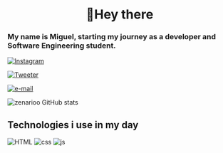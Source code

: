 <h1 align="center">👋Hey there</h1>

### My name is Miguel, starting my journey as a developer and Software Engineering student. 
[![Instagram](https://img.shields.io/badge/Instagram-E4405F?style=for-the-badge&logo=instagram&logoColor=white)](https://www.instagram.com/miguelnazario_/)

[![Tweeter](https://img.shields.io/badge/Twitter-1DA1F2?style=for-the-badge&logo=twitter&logoColor=white)](https://x.com/miguelzenario)

<a href="mailto:miguelnazariosimoes@gmail.com">
  <img
    src="https://img.shields.io/badge/Gmail-D14836?style=for-the-badge&logo=gmail&logoColor=white"
    alt="e-mail" />
</a>

![zenarioo GitHub stats](https://github-readme-stats.vercel.app/api?username=zenarioo&show_icons=true&theme=radical)

## Technologies i use in my day

![HTML](https://img.shields.io/badge/HTML5-E34F26?style=for-the-badge&logo=html5&logoColor=white) ![css](https://img.shields.io/badge/CSS3-1572B6?style=for-the-badge&logo=css3&logoColor=white)  ![js](https://img.shields.io/badge/JavaScript-F7DF1E?style=for-the-badge&logo=javascript&logoColor=black) 
 
